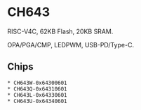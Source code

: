 # CH643

RISC-V4C, 62KB Flash, 20KB SRAM.

OPA/PGA/CMP, LEDPWM, USB-PD/Type-C.

## Chips

```
* CH643W-0x64300601
* CH643Q-0x64310601
* CH643L-0x64330601
* CH643U-0x64340601
```
